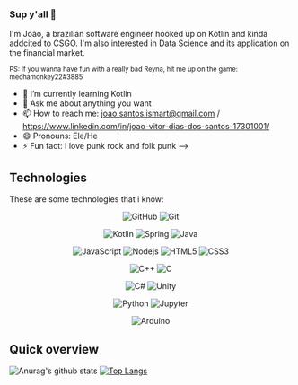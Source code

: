 ### Sup y'all 👋

I'm João, a brazilian software engineer hooked up on Kotlin and kinda addcited to CSGO. I'm also interested in Data Science and its application on the financial market. 

<sup> PS: If you wanna have fun with a really bad Reyna, hit me up on the game: mechamonkey22#3885 <sup>

- 🌱 I’m currently learning Kotlin
- 💬 Ask me about anything you want
- 📫 How to reach me: joao.santos.ismart@gmail.com / https://www.linkedin.com/in/joao-vitor-dias-dos-santos-17301001/
- 😄 Pronouns: Ele/He
- ⚡ Fun fact: I love punk rock and folk punk
-->

## Technologies

These are some technologies that i know:

<div align="center">
  
 ![GitHub](https://img.shields.io/badge/-GitHub-181717?style=flat-square&logo=github)
![Git](https://img.shields.io/badge/git%20-%23F05033.svg?&style=flat-square&logo=git&logoColor=white)

![Kotlin](https://img.shields.io/badge/-Kotlin-white?style=flat-square&logo=kotlin)
![Spring](https://img.shields.io/badge/-Spring-darkgreen?style=flat-square&logo=spring&logoColor=white)
![Java](https://img.shields.io/badge/-Java-orange?style=flat-square&logo=java&logoColor=white)

![JavaScript](https://img.shields.io/badge/-JavaScript-black?style=flat-square&logo=javascript)
![Nodejs](https://img.shields.io/badge/-Nodejs-339933?style=flat-square&logo=node.js&logoColor=white)
![HTML5](https://img.shields.io/badge/-HTML5-E34F26?style=flat-square&logo=html5&logoColor=white)
![CSS3](https://img.shields.io/badge/-CSS3-1572B6?style=flat-square&logo=css3)

![C++](https://img.shields.io/badge/-C++-007ACC?style=flat-square&logo=cplusplus&logoColor=white)
![C](https://img.shields.io/badge/C-00599C?style=flat-square&logo=c&logoColor=white)

![C#](https://img.shields.io/badge/-CSharp-E34F26?style=flat-square&logo=c#&logoColor=white)
![Unity](https://img.shields.io/badge/Unity-100000?style=flat-square&logo=unity&logoColor=white)

![Python](https://img.shields.io/badge/Python-2b0447?&style=flat-square&logo=Python&logoColor=yellow)
![Jupyter](https://img.shields.io/badge/Jupyter%20-%23F37626.svg?&style=flat-square&logo=Jupyter&logoColor=white)

![Arduino](https://img.shields.io/badge/-Arduino-00979D?style=flat-square&logo=Arduino&logoColor=white)
  
</div>

## Quick overview

![Anurag's github stats](https://github-readme-stats.vercel.app/api?username=JoaoDias-223&show_icons=true&theme=radical)
[![Top Langs](https://github-readme-stats.vercel.app/api/top-langs/?username=JoaoDias-223&layout=compact&theme=radical)](https://github.com/anuraghazra/github-readme-stats)
